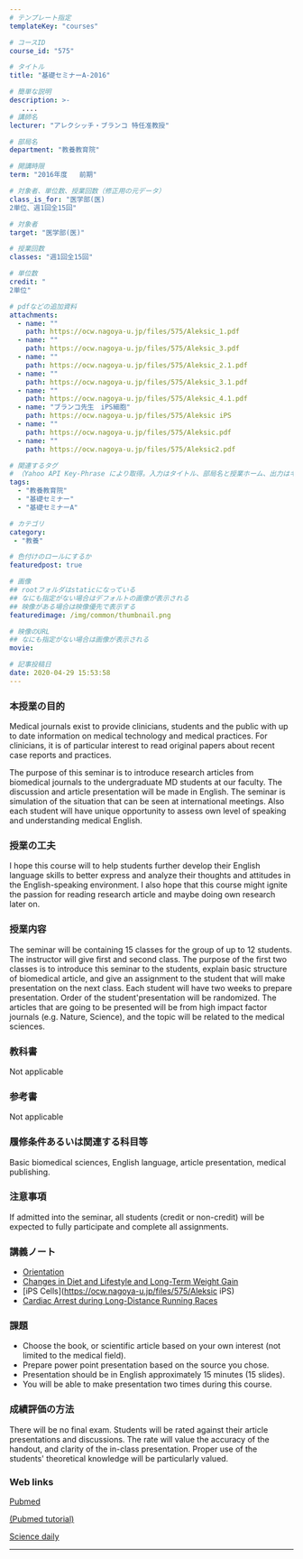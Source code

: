 ```yaml
---
# テンプレート指定
templateKey: "courses"

# コースID
course_id: "575"

# タイトル
title: "基礎セミナーA-2016"

# 簡単な説明
description: >-
   ....
# 講師名
lecturer: "アレクシッチ・ブランコ 特任准教授"

# 部局名
department: "教養教育院"

# 開講時限
term: "2016年度	前期"

# 対象者、単位数、授業回数（修正用の元データ）
class_is_for: "医学部(医)
2単位、週1回全15回"

# 対象者
target: "医学部(医)"

# 授業回数
classes: "週1回全15回"

# 単位数
credit: "
2単位"

# pdfなどの追加資料
attachments:
  - name: "" 
    path: https://ocw.nagoya-u.jp/files/575/Aleksic_1.pdf
  - name: "" 
    path: https://ocw.nagoya-u.jp/files/575/Aleksic_3.pdf
  - name: "" 
    path: https://ocw.nagoya-u.jp/files/575/Aleksic_2.1.pdf
  - name: "" 
    path: https://ocw.nagoya-u.jp/files/575/Aleksic_3.1.pdf
  - name: "" 
    path: https://ocw.nagoya-u.jp/files/575/Aleksic_4.1.pdf
  - name: "ブランコ先生　iPS細胞" 
    path: https://ocw.nagoya-u.jp/files/575/Aleksic iPS
  - name: "" 
    path: https://ocw.nagoya-u.jp/files/575/Aleksic.pdf
  - name: "" 
    path: https://ocw.nagoya-u.jp/files/575/Aleksic2.pdf

# 関連するタグ
# （Yahoo API Key-Phrase により取得。入力はタイトル、部局名と授業ホーム、出力はキーフレーズ（tags））
tags:
  - "教養教育院"
  - "基礎セミナー"
  - "基礎セミナーA"

# カテゴリ
category:
 - "教養"

# 色付けのロールにするか
featuredpost: true

# 画像
## rootフォルダはstaticになっている
## なにも指定がない場合はデフォルトの画像が表示される
## 映像がある場合は映像優先で表示する
featuredimage: /img/common/thumbnail.png

# 映像のURL
## なにも指定がない場合は画像が表示される
movie: 

# 記事投稿日
date: 2020-04-29 15:53:58
---
```


### 本授業の目的

Medical journals exist to provide clinicians, students and the public with up to date information on medical technology and medical practices. For clinicians, it is of particular interest to read original papers about recent case reports and practices.

The purpose of this seminar is to introduce research articles from biomedical journals to the undergraduate MD students at our faculty. The discussion and article presentation will be made in English. The seminar is simulation of the situation that can be seen at international meetings. Also each student will have unique opportunity to assess own level of speaking and understanding medical English. 


### 授業の工夫

I hope this course will to help students further develop their English language skills to better express and analyze their thoughts and attitudes in the English-speaking environment. I also hope that this course might ignite the passion for reading research article and maybe doing own research later on.









### 授業内容

The seminar will be containing 15 classes for the group of up to 12 students. The instructor will give first and second class. The purpose of the first two classes is to introduce this seminar to the students, explain basic structure of biomedical article, and give an assignment to the student that will make presentation on the next class. Each student will have two weeks to prepare presentation. Order of the student'presentation will be randomized. The articles that are going to be presented will be from high impact factor journals (e.g. Nature, Science), and the topic will be related to the medical sciences.


### 教科書

Not applicable

### 参考書

Not applicable

### 履修条件あるいは関連する科目等

Basic biomedical sciences, English language, article presentation, medical publishing. 


### 注意事項

If admitted into the seminar, all students (credit or non-credit) will be expected to fully participate and complete all assignments.






### 講義ノート

* [Orientation](https://ocw.nagoya-u.jp/files/575/Aleksic_1.pdf) 
* [Changes in Diet and Lifestyle and Long-Term Weight Gain](https://ocw.nagoya-u.jp/files/575/Aleksic2.pdf) 
* [iPS Cells](https://ocw.nagoya-u.jp/files/575/Aleksic iPS) 
* [Cardiac Arrest during Long-Distance Running Races](https://ocw.nagoya-u.jp/files/575/Aleksic.pdf) 


### 課題

* Choose the book, or scientific article based on your own interest (not limited to the medical field).
*  Prepare power point presentation based on the source you chose. 
*  Presentation should be in English approximately 15 minutes (15 slides).
*  You will be able to make presentation two times during this course.




### 成績評価の方法

There will be no final exam. Students will be rated against their article presentations and discussions. The rate will value the accuracy of the handout, and clarity of the in-class presentation. Proper use of the students' theoretical knowledge will be particularly valued.


### Web links

[Pubmed](http://www.ncbi.nlm.nih.gov/pubmed/)

[(Pubmed tutorial)](http://www.youtube.com/watch?v=V0NYKFSphKY&list=PLBD13A2628C7A9965/)  

[Science daily](http://www.sciencedaily.com/news/health_medicine//)


-----